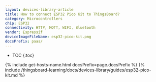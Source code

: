 ```yaml
---
layout: devices-library-article
title: How to connect ESP32 Pico Kit to ThingsBoard?
category: Microcontrollers
chip: ESP32
connectivity: HTTP, MQTT, WIFI, Bluetooth
vendor: Espressif
deviceImageFileName: esp32-pico-kit.png
docsPrefix: paas/
---
```


* TOC
{:toc}

{% include get-hosts-name.html docsPrefix=page.docsPrefix %}
{% include /thingsboard-learning/docs/devices-library/guides/esp32-pico-kit.md %}